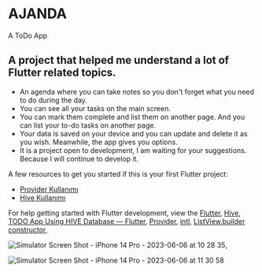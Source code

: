 # AJANDA

A ToDo App

## A project that helped me understand a lot of Flutter related topics.

- An agenda where you can take notes so you don't forget what you need to do during the day.
- You can see all your tasks on the main screen.
- You can mark them complete and list them on another page. And you can list your to-do tasks on another page.
- Your data is saved on your device and you can update and delete it as you wish. Meanwhile, the app gives you options.
- It is a project open to development, I am waiting for your suggestions. Because I will continue to develop it.

A few resources to get you started if this is your first Flutter project:
- [Provider Kullanımı](https://www.udemy.com/course/flutter-bootcamp-with-dart/learn/lecture/15785418#learning-tools)
- [Hive Kullanımı](https://www.udemy.com/course/sifirdan-flutter-ile-android-ve-ios-apps-development/learn/lecture/30284780#overview)

For help getting started with Flutter development, view the
[Flutter](https://docs.flutter.dev/), 
[Hive](https://docs.hivedb.dev/#/custom-objects/generate_adapter),
[TODO App Using HIVE Database — Flutter](https://developerb2.medium.com/todo-app-using-hive-database-flutter-2a2de2ca6782),
[Provider](https://pub.dev/packages/provider), 
[intl](https://pub.dev/packages/intl),
[ListView.builder constructor](https://api.flutter.dev/flutter/widgets/ListView/ListView.builder.html),

![Simulator Screen Shot - iPhone 14 Pro - 2023-06-06 at 10 28 35](https://github.com/sedsax/todo_persembe/assets/44877350/b1037077-d018-4bc9-9b91-728127d5d12e),


![Simulator Screen Shot - iPhone 14 Pro - 2023-06-06 at 11 30 58](https://github.com/sedsax/todo_persembe/assets/44877350/30446bdb-cdad-4787-a6f9-64782f9b01c2)


